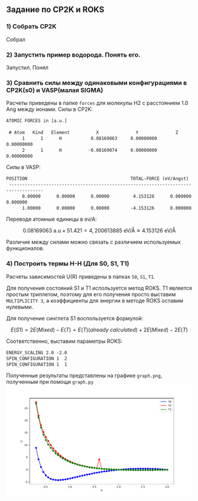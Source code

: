 ## Задание по CP2K и ROKS

### 1) Собрать CP2K
Собрал

### 2) Запустить пример водорода. Понять его. 
Запустил. Понял

### 3) Сравнить силы между одинаковыми конфигурациями в CP2K(s0) и VASP(малая SIGMA)
Расчеты приведены в папке ```forces``` для молекулы H2 с расстоянием 1.0 Ang между ионами.
Силы в CP2K:
```
ATOMIC FORCES in [a.u.]

 # Atom   Kind   Element          X              Y              Z
      1      1      H           0.08169063     0.00000000     0.00000000
      2      1      H          -0.08169074     0.00000000     0.00000000
```
Силы в VASP:
```
POSITION                                       TOTAL-FORCE (eV/Angst)
 -----------------------------------------------------------------------------------
      0.00000      0.00000      0.00000         4.153126      0.000000      0.000000
      1.00000      0.00000      0.00000        -4.153126      0.000000 
```

Переводя атомные единицы в ev/A:
```math
0.08169063 \text{ a.u} \times 51.421 = 4,200613885 \text{ eV/\AA}\approx 4.153126\text{ eV/\AA}
```
Различие между силами можно связать с различием используемых функционалов.

### 4) Построить термы H-H (Для S0, S1, T1)
Расчеты зависимостей U(R) приведены в папках ```S0```, ```S1```, ```T1```.

Для получения состояний S1 и Т1 используется метод ROKS.
T1 является простым триплетом, поэтому для его получения просто выставим ```MULTIPLICITY 3```, а коэффициенты для энергии в методе ROKS оставим нулевыми.

Для получение синглета S1 воспользуется формулой:
```math
E(S1) = 2E(Mixed) - E(T)  = E(T)(already\ calculated)  + 2E(Mixed) - 2 E(T) 
```
Соответственно, выставим параметры ROKS:
```
ENERGY_SCALING 2.0 -2.0
SPIN_CONFIGURATION 1  2
SPIN_CONFIGURATION 1  1
```
Полученные результаты представлены на графике ```graph.png```, полученным при помощи ```graph.py```
![Энергии термов](graph.png "Энергии термов")